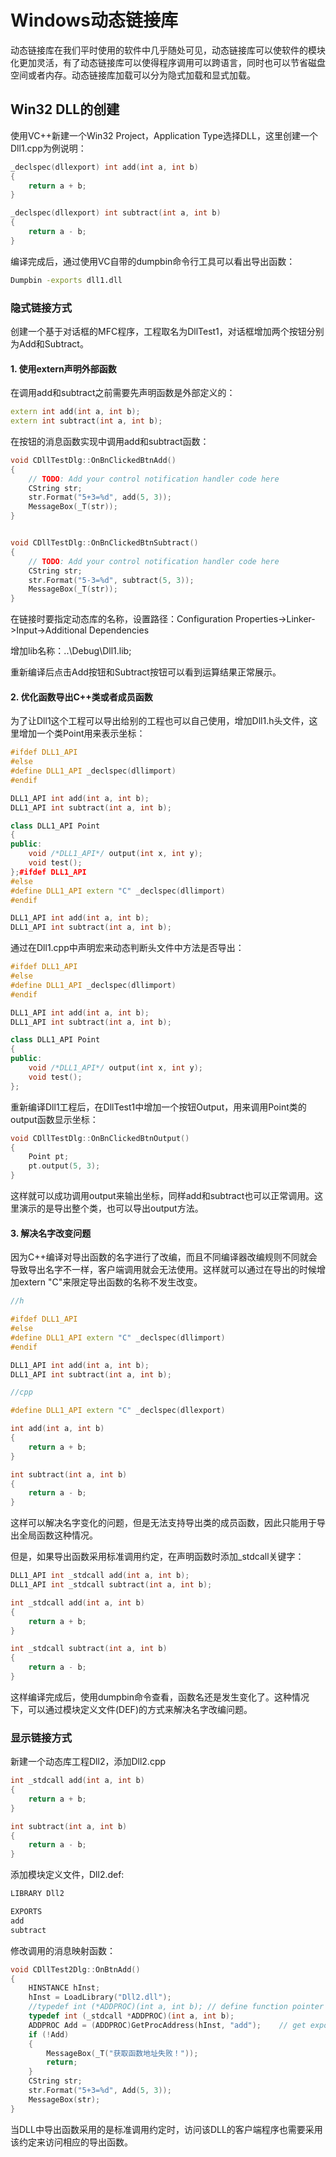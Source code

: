 # Windows动态链接库

动态链接库在我们平时使用的软件中几乎随处可见，动态链接库可以使软件的模块化更加灵活，有了动态链接库可以使得程序调用可以跨语言，同时也可以节省磁盘空间或者内存。动态链接库加载可以分为隐式加载和显式加载。

## Win32 DLL的创建

使用VC++新建一个Win32 Project，Application Type选择DLL，这里创建一个Dll1.cpp为例说明：

```c++
_declspec(dllexport) int add(int a, int b)
{
	return a + b;
}

_declspec(dllexport) int subtract(int a, int b)
{
	return a - b;
}
```

编译完成后，通过使用VC自带的dumpbin命令行工具可以看出导出函数：

```cmd
Dumpbin -exports dll1.dll
```

### 隐式链接方式

创建一个基于对话框的MFC程序，工程取名为DllTest1，对话框增加两个按钮分别为Add和Subtract。

#### 1. 使用extern声明外部函数

在调用add和subtract之前需要先声明函数是外部定义的：

```c++
extern int add(int a, int b);
extern int subtract(int a, int b);
```

在按钮的消息函数实现中调用add和subtract函数：

```c++
void CDllTestDlg::OnBnClickedBtnAdd()
{
	// TODO: Add your control notification handler code here
	CString str;
	str.Format("5+3=%d", add(5, 3));
	MessageBox(_T(str));
}


void CDllTestDlg::OnBnClickedBtnSubtract()
{
	// TODO: Add your control notification handler code here
	CString str;
	str.Format("5-3=%d", subtract(5, 3));
	MessageBox(_T(str));
}
```

在链接时要指定动态库的名称，设置路径：Configuration Properties->Linker->Input->Additional Dependencies

增加lib名称：..\Debug\Dll1.lib;

重新编译后点击Add按钮和Subtract按钮可以看到运算结果正常展示。

#### 2. 优化函数导出C++类或者成员函数

为了让Dll1这个工程可以导出给别的工程也可以自己使用，增加Dll1.h头文件，这里增加一个类Point用来表示坐标：

```c++
#ifdef DLL1_API
#else
#define DLL1_API _declspec(dllimport)
#endif

DLL1_API int add(int a, int b);
DLL1_API int subtract(int a, int b);

class DLL1_API Point
{
public:
	void /*DLL1_API*/ output(int x, int y);
	void test();
};#ifdef DLL1_API
#else
#define DLL1_API extern "C" _declspec(dllimport)
#endif

DLL1_API int add(int a, int b);
DLL1_API int subtract(int a, int b);
```

通过在Dll1.cpp中声明宏来动态判断头文件中方法是否导出：

```c++
#ifdef DLL1_API
#else
#define DLL1_API _declspec(dllimport)
#endif

DLL1_API int add(int a, int b);
DLL1_API int subtract(int a, int b);

class DLL1_API Point
{
public:
	void /*DLL1_API*/ output(int x, int y);
	void test();
};
```

重新编译Dll1工程后，在DllTest1中增加一个按钮Output，用来调用Point类的output函数显示坐标：

```c++
void CDllTestDlg::OnBnClickedBtnOutput()
{
	Point pt;
	pt.output(5, 3);
}
```

这样就可以成功调用output来输出坐标，同样add和subtract也可以正常调用。这里演示的是导出整个类，也可以导出output方法。

#### 3. 解决名字改变问题

因为C++编译对导出函数的名字进行了改编，而且不同编译器改编规则不同就会导致导出名字不一样，客户端调用就会无法使用。这样就可以通过在导出的时候增加extern "C"来限定导出函数的名称不发生改变。

```c++
//h

#ifdef DLL1_API
#else
#define DLL1_API extern "C" _declspec(dllimport)
#endif

DLL1_API int add(int a, int b);
DLL1_API int subtract(int a, int b);

//cpp

#define DLL1_API extern "C" _declspec(dllexport)

int add(int a, int b)
{
	return a + b;
}

int subtract(int a, int b)
{
	return a - b;
}
```

这样可以解决名字变化的问题，但是无法支持导出类的成员函数，因此只能用于导出全局函数这种情况。

但是，如果导出函数采用标准调用约定，在声明函数时添加_stdcall关键字：

```c++
DLL1_API int _stdcall add(int a, int b);
DLL1_API int _stdcall subtract(int a, int b);

int _stdcall add(int a, int b)
{
    return a + b;
}

int _stdcall subtract(int a, int b)
{
    return a - b;
}
```

这样编译完成后，使用dumpbin命令查看，函数名还是发生变化了。这种情况下，可以通过模块定义文件(DEF)的方式来解决名字改编问题。

### 显示链接方式

新建一个动态库工程Dll2，添加Dll2.cpp

```c++
int _stdcall add(int a, int b)
{
	return a + b;
}

int subtract(int a, int b)
{
	return a - b;
}
```

添加模块定义文件，Dll2.def:

```def
LIBRARY Dll2

EXPORTS
add
subtract
```

修改调用的消息映射函数：

```c++
void CDllTest2Dlg::OnBtnAdd()
{
	HINSTANCE hInst;
	hInst = LoadLibrary("Dll2.dll");
	//typedef int (*ADDPROC)(int a, int b);	// define function pointer type
	typedef int (_stdcall *ADDPROC)(int a, int b);
	ADDPROC Add = (ADDPROC)GetProcAddress(hInst, "add");	// get export function
	if (!Add)
	{
		MessageBox(_T("获取函数地址失败！"));
		return;
	}
	CString str;
	str.Format("5+3=%d", Add(5, 3));
	MessageBox(str);
}
```

当DLL中导出函数采用的是标准调用约定时，访问该DLL的客户端程序也需要采用该约定来访问相应的导出函数。
